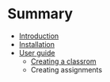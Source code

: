 # Summary

* [Introduction](README.md)
* [Installation](installation.md)
* [User guide](users_guide.md)
   * [Creating a classrom](creating_a_classrom.md)
   * Creating assignments

